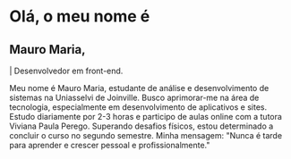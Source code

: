 <h1>Olá, o meu nome é</h1>
<h2>Mauro Maria,</h2>
<span>| Desenvolvedor em front-end.</span>
<p>
            Meu nome é Mauro Maria, estudante de análise e desenvolvimento de sistemas na Uniasselvi de Joinville. 
            Busco aprimorar-me na área de tecnologia, especialmente em desenvolvimento de aplicativos e sites. 
            Estudo diariamente por 2-3 horas e participo de aulas online com a tutora Viviana Paula Perego. 
            Superando desafios físicos, estou determinado a concluir o curso no segundo semestre. 
            Minha mensagem: "Nunca é tarde para aprender e crescer pessoal e profissionalmente."
</p>
